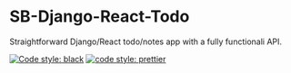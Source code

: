 # SB-Django-React-Todo

Straightforward Django/React todo/notes app with a fully functionali API.

[![Code style: black](https://img.shields.io/badge/code%20style-black-000000.svg)](https://github.com/psf/black)
[![code style: prettier](https://img.shields.io/badge/code_style-prettier-ff69b4.svg?style=flat-square)](https://github.com/prettier/prettier)
